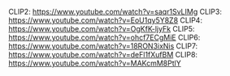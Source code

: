 CLIP2: https://www.youtube.com/watch?v=saqr1SvLIMg
CLIP3: https://www.youtube.com/watch?v=EoU1qy5Y8Z8
CLIP4: https://www.youtube.com/watch?v=OgKfK-ljyFk
CLIP5: https://www.youtube.com/watch?v=ohcf7ECgMiE
CLIP6: https://www.youtube.com/watch?v=18RON3ixNis
CLIP7: https://www.youtube.com/watch?v=deFl1fXufBM
CLIP8: https://www.youtube.com/watch?v=MAKcmM8PtlY
